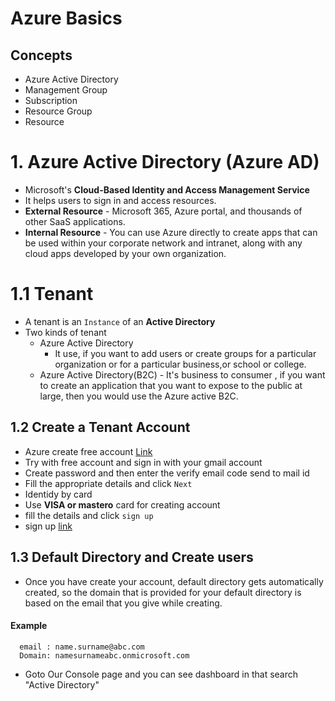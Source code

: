 # Azure Basics 
## Concepts
- Azure Active Directory
- Management Group
- Subscription
- Resource Group
- Resource
# 1. Azure Active Directory (Azure AD)
- Microsoft's  **Cloud-Based Identity and Access Management Service**
- It helps users to sign in and access resources.
- **External Resource**
        - Microsoft 365, Azure portal, and thousands of other SaaS applications.
- **Internal Resource**
        - You can use Azure directly to create apps that can be used within your corporate network and intranet, along with any cloud apps developed by your own organization.
# 1.1 Tenant
- A tenant is an `Instance` of an **Active Directory**
- Two kinds of tenant
    - Azure Active Directory
         - It use, if you want to add users or create groups for a particular organization or for a particular business,or school or college.
    - Azure Active Directory(B2C)
          - It's business to consumer , if you want to create an application that you want to expose to the public at large, then you would use the Azure active B2C.
## 1.2 Create a Tenant Account
- Azure create free account [Link](https://azure.microsoft.com/en-in/pricing/purchase-options/azure-account?msockid=2c32100c31c467461a6800da30bb6655)
- Try with free account and sign in with your gmail account
- Create password and then enter the verify email code send to mail id
- Fill the appropriate details and click `Next`
- Identidy by card
- Use **VISA or mastero** card for creating account
-  fill the details and click `sign up`
-  sign up [link](https://azure.microsoft.com/en-in/get-started/azure-portal)
## 1.3 Default Directory and Create users
- Once you have create your account, default directory gets automatically created, so the domain that is provided for your default directory is based on the email that you give while creating.
#### Example
   ```
     email : name.surname@abc.com
     Domain: namesurnameabc.onmicrosoft.com
   ```
- Goto Our Console page and you can see dashboard in that search "Active Directory"

